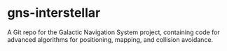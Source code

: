# gns-interstellar
A Git repo for the Galactic Navigation System project, containing code for advanced algorithms for positioning, mapping, and collision avoidance.
